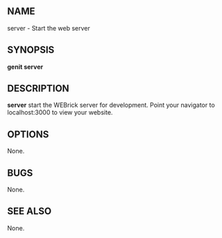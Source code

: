 NAME
---------------
server - Start the web server

SYNOPSIS
---------------
**genit server**

DESCRIPTION
---------------
**server** start the WEBrick server for development. Point your navigator
to localhost:3000 to view your website.

OPTIONS
---------------
None.

BUGS
---------------
None.

SEE ALSO
---------------
None.

